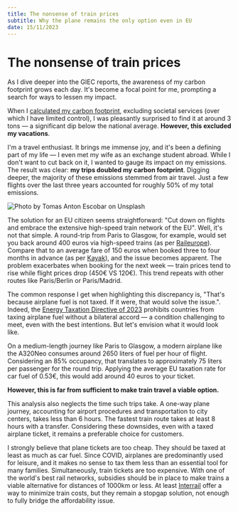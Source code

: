 ```yaml
---
title: The nonsense of train prices
subtitle: Why the plane remains the only option even in EU
date: 15/11/2023
---
```


# The nonsense of train prices

As I dive deeper into the GIEC reports, the awareness of my carbon footprint grows each day. It's become a focal point for me, prompting a search for ways to lessen my impact.

When I [calculated my carbon footprint](https://nosgestesclimat.fr/en), excluding societal services (over which I have limited control), I was pleasantly surprised to find it at around 3 tons — a significant dip below the national average. **However, this excluded my vacations**.

I'm a travel enthusiast. It brings me immense joy, and it's been a defining part of my life — I even met my wife as an exchange student abroad. While I don't want to cut back on it, I wanted to gauge its impact on my emissions. The result was clear: **my trips doubled my carbon footprint**. Digging deeper, the majority of these emissions stemmed from air travel. Just a few flights over the last three years accounted for roughly 50% of my total emissions.

![Photo by Tomas Anton Escobar on Unsplash](https://images.unsplash.com/photo-1515165562839-978bbcf18277?q=80&w=2670&auto=format&fit=crop&ixlib=rb-4.0.3&ixid=M3wxMjA3fDB8MHxwaG90by1wYWdlfHx8fGVufDB8fHx8fA%3D%3D)

The solution for an EU citizen seems straightforward: "Cut down on flights and embrace the extensive high-speed train network of the EU". Well, it's not that simple. A round-trip from Paris to Glasgow, for example, would set you back around 400 euros via high-speed trains (as per [Raileurope](https://www.raileurope.com/)). Compare that to an average fare of 150 euros when booked three to four months in advance (as per [Kayak](https://www.kayak.fr/)), and the issue becomes apparent. The problem exacerbates when booking for the next week — train prices tend to rise while flight prices drop (450€ VS 120€). This trend repeats with other routes like Paris/Berlin or Paris/Madrid.

The common response I get when highlighting this discrepancy is, "That's because airplane fuel is not taxed. If it were, that would solve the issue.". Indeed, the [Energy Taxation Directive of 2023](https://eur-lex.europa.eu/legal-content/EN/TXT/PDF/?uri=CELEX:32003L0096) prohibits countries from taxing airplane fuel without a bilateral accord — a condition challenging to meet, even with the best intentions. But let's envision what it would look like.

On a medium-length journey like Paris to Glasgow, a modern airplane like the A320Neo consumes around 2650 liters of fuel per hour of flight. Considering an 85% occupancy, that translates to approximately 75 liters per passenger for the round trip. Applying the average EU taxation rate for car fuel of 0.53€, this would add around 40 euros to your ticket.

**However, this is far from sufficient to make train travel a viable option.**

This analysis also neglects the time such trips take. A one-way plane journey, accounting for airport procedures and transportation to city centers, takes less than 6 hours. The fastest train route takes at least 8 hours with a transfer. Considering these downsides, even with a taxed airplane ticket, it remains a preferable choice for customers.

I strongly believe that plane tickets are too cheap. They should be taxed at least as much as car fuel. Since COVID, airplanes are predominantly used for leisure, and it makes no sense to tax them less than an essential tool for many families. Simultaneously, train tickets are too expensive. With one of the world's best rail networks, subsidies should be in place to make trains a viable alternative for distances of 1000km or less. At least [Interrail](https://www.interrail.eu/en) offer a way to minimize train costs, but they remain a stopgap solution, not enough to fully bridge the affordability issue.

